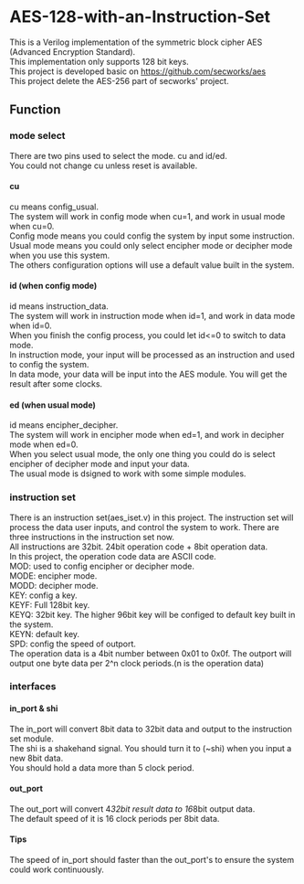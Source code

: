 # AES-128-with-an-Instruction-Set
This is a Verilog implementation of the symmetric block cipher AES (Advanced Encryption Standard).  
This implementation only supports 128 bit keys.  
This project is developed basic on https://github.com/secworks/aes  
This project delete the AES-256 part of secworks' project.  

## Function
### mode select
There are two pins used to select the mode. cu and id/ed.  
You could not change cu unless reset is available.
#### cu
cu means config_usual.  
The system will work in config mode when cu=1, and work in usual mode when cu=0.  
Config mode means you could config the system by input some instruction.   
Usual mode means you could only select encipher mode or decipher mode when you use this system.   
The others configuration options will use a default value built in the system.  
#### id (when config mode)
id means instruction_data.  
The system will work in instruction mode when id=1, and work in data mode when id=0.  
When you finish the config process, you could let id<=0 to switch to data mode.  
In instruction mode, your input will be processed as an instruction and used to config the system.  
In data mode, your data will be input into the AES module. You will get the result after some clocks.  
#### ed (when usual mode)
id means encipher_decipher.  
The system will work in encipher mode when ed=1, and work in decipher mode when ed=0.  
When you select usual mode, the only one thing you could do is select encipher of decipher mode and input your data.  
The usual mode is dsigned to work with some simple modules.   

### instruction set
There is an instruction set(aes_iset.v) in this project. The instruction set will process the data user inputs, and control the system to work. There are three instructions in the instruction set now.   
All instructions are 32bit. 24bit operation code + 8bit operation data.  
In this project, the operation code data are ASCII code.  
MOD: used to config encipher or decipher mode.   
  MODE: encipher mode.  
  MODD: decipher mode.  
KEY: config a key.  
  KEYF: Full 128bit key.  
  KEYQ: 32bit key. The higher 96bit key will be configed to default key built in the system.  
  KEYN: default key.  
SPD: config the speed of outport.  
  The operation data is a 4bit number between 0x01 to 0x0f. The outport will output one byte data per 2^n clock periods.(n is the operation data)

### interfaces
#### in_port & shi
The in_port will convert 8bit data to 32bit data and output to the instruction set module.  
The shi is a shakehand signal. You should turn it to (~shi) when you input a new 8bit data.  
You should hold a data more than 5 clock period.  
#### out_port
The out_port will convert 4*32bit result data to 16*8bit output data.  
The default speed of it is 16 clock periods per 8bit data.  
#### Tips
The speed of in_port should faster than the out_port's to ensure the system could work continuously.
